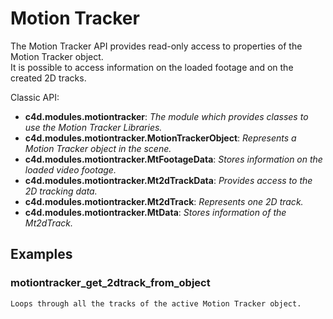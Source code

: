 # Motion Tracker

The Motion Tracker API provides read-only access to properties of the Motion Tracker object.\
It is possible to access information on the loaded footage and on the created 2D tracks.

Classic API:
- **c4d.modules.motiontracker**: *The module which provides classes to use the Motion Tracker Libraries.*
- **c4d.modules.motiontracker.MotionTrackerObject**: *Represents a Motion Tracker object in the scene.*
- **c4d.modules.motiontracker.MtFootageData**: *Stores information on the loaded video footage.*
- **c4d.modules.motiontracker.Mt2dTrackData**: *Provides access to the 2D tracking data.*
- **c4d.modules.motiontracker.Mt2dTrack**: *Represents one 2D track.*
- **c4d.modules.motiontracker.MtData**: *Stores information of the Mt2dTrack.*

## Examples

### motiontracker_get_2dtrack_from_object

    Loops through all the tracks of the active Motion Tracker object.

